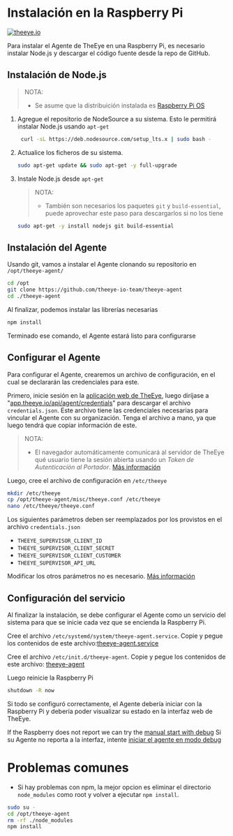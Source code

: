 # Instalación en la Raspberry Pi

[![theeye.io](/images/logo-theeye-theOeye-logo2.png)](https://theeye.io/en/index.html)

Para instalar el Agente de TheEye en una Raspberry Pi, es necesario instalar Node.js y descargar el código fuente desde la repo de GitHub.

## Instalación de Node.js

> NOTA:
> * Se asume que la distribuición instalada es [Raspberry Pi OS](https://www.raspberrypi.com/software/operating-systems/)

1. Agregue el repositorio de NodeSource a su sistema. Esto le permitirá instalar Node.js usando `apt-get`
   ```bash
    curl -sL https://deb.nodesource.com/setup_lts.x | sudo bash -
    ```
2. Actualice los ficheros de su sistema. 
    ```bash
    sudo apt-get update && sudo apt-get -y full-upgrade
    ```
3. Instale Node.js desde `apt-get`
    > NOTA: 
    > * También son necesarios los paquetes `git` y `build-essential`, puede aprovechar este paso para descargarlos si no los tiene
    ```bash
    sudo apt-get -y install nodejs git build-essential
    ```

## Instalación del Agente

Usando git, vamos a instalar el Agente clonando su repositorio en `/opt/theeye-agent/`

```bash
cd /opt
git clone https://github.com/theeye-io-team/theeye-agent
cd ./theeye-agent
```

Al finalizar, podemos instalar las librerías necesarias

```bash
npm install
```

Terminado ese comando, el Agente estará listo para configurarse

## Configurar el Agente 

Para configurar el Agente, crearemos un archivo de configuración, en el cual se declararán las credenciales para este.

Primero, inicie sesión en la [aplicación web de TheEye](https://app.theeye.io), luego diríjase a "[app.theeye.io/api/agent/credentials](https://app.theeye.io/api/agent/credentials)" para descargar el archivo `credentials.json`. Este archivo tiene las credenciales necesarias para vincular el Agente con su organización. Tenga el archivo a mano, ya que luego tendrá que copiar información de este.

> NOTA:
> * El navegador automáticamente comunicará al servidor de TheEye qué usuario tiene la sesión abierta usando un *Token de Autenticación al Portador*. [Más información](/theeye-supervisor/#/es/auth ":ignore")

Luego, cree el archivo de configuración en `/etc/theeye`

<!--FIXME: No es más fácil copiar 'theeye-agent/misc/etc' en '/etc'?-->
```bash
mkdir /etc/theeye
cp /opt/theeye-agent/misc/theeye.conf /etc/theeye
nano /etc/theeye/theeye.conf
```

Los siguientes parámetros deben ser reemplazados por los provistos en el archivo `credentials.json`

* `THEEYE_SUPERVISOR_CLIENT_ID`  
* `THEEYE_SUPERVISOR_CLIENT_SECRET`  
* `THEEYE_SUPERVISOR_CLIENT_CUSTOMER`  
* `THEEYE_SUPERVISOR_API_URL`

<!--TODO: Esto no tiene sentido...-->
Modificar los otros parámetros no es necesario. [Más información](/)

## Configuración del servicio


Al finalizar la instalación, se debe configurar el Agente como un servicio del sistema para que se inicie cada vez que se encienda la Raspberry Pi.

<!--FIXME: No es más fácil copiar 'theeye-agent/misc/etc' en '/etc'?-->
Cree el archivo `/etc/systemd/system/theeye-agent.service`. Copie y pegue los contenidos de este archivo:[theeye-agent.service](/examples/etc_systemd_system_theeye-agent.service ":ignore")

Cree el archivo `/etc/init.d/theeye-agent`. Copie y pegue los contenidos de este archivo: [theeye-agent](/examples/etc_init.d_theeye-agent ":ignore")

Luego reinicie la Raspberry Pi

```bash
shutdown -R now
```

Si todo se configuró correctamente, el Agente debería iniciar con la Raspberry Pi y debería poder visualizar su estado en la interfaz web de TheEye.

If the Raspberry does not report we can try the [manual start with debug](/debug/)
Si su Agente no reporta a la interfaz, intente [iniciar el agente en modo debug](/es/debug-unix)

# Problemas comunes

* Si hay problemas con npm, la mejor opcion es eliminar el directorio `node_modules` como root y volver a ejecutar `npm install`.

```bash
sudo su -
cd /opt/theeye-agent
rm -rf ./node_modules
npm install
```
